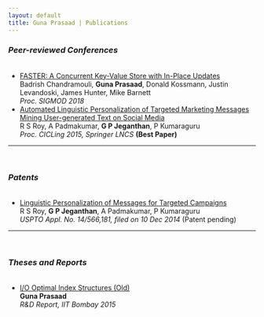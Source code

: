 ```yaml
---
layout: default
title: Guna Prasaad | Publications
---
```

<div class="publications">
<h3><i>Peer-reviewed Conferences</i></h3>
<ul>
<br>
  <li>
    <a href="https://www.microsoft.com/en-us/research/project/faster/">FASTER: A Concurrent Key-Value Store with In-Place Updates</a><br>
    Badrish Chandramouli, <b>Guna Prasaad</b>, Donald Kossmann, Justin Levandoski, James Hunter, Mike Barnett <br>
    <i> Proc. SIGMOD 2018 </i> <br>
  </li>
  <li>
  <a href="http://rd.springer.com/chapter/10.1007%2F978-3-319-18117-2_16">Automated Linguistic Personalization of Targeted Marketing Messages Mining User-generated Text on Social Media</a> <br>
  R S Roy, A Padmakumar, <b>G P Jeganthan</b>, P Kumaraguru <br>
  <i>Proc. CICLing 2015, Springer LNCS</i> <b>(Best Paper)</b>
  </li>
</ul>
<hr><br>
<h3><i>Patents</i></h3>
<ul>
  <br>
  <li>
  <a href="#">Linguistic Personalization of Messages for Targeted Campaigns</a><br>
  R S Roy, <b>G P Jeganthan</b>, A Padmakumar, P Kumaraguru <br>
  <i>USPTO Appl. No. 14/566,181, filed on 10 Dec 2014</i> (Patent pending)
  </li>
</ul>
<hr><br>
<h3><i>Theses and Reports</i></h3>
<ul>
  <br>
  <li>
  <a href="{{site.url}}/assets/buffer-tree-report.pdf">I/O Optimal Index Structures (Old)</a><br>
  <b>Guna Prasaad</b><br>
  <i>R&D Report, IIT Bombay 2015</i>
  </li>
</ul>
</div>
